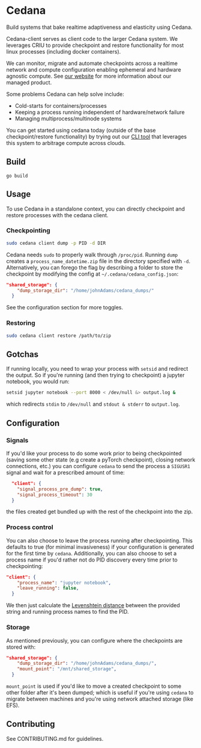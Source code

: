 # Cedana

Build systems that bake realtime adaptiveness and elasticity using Cedana.

Cedana-client serves as client code to the larger Cedana system. We leverages CRIU to provide checkpoint and restore functionality for most linux processes (including docker containers).

We can monitor, migrate and automate checkpoints across a realtime network and compute configuration enabling ephemeral and hardware agnostic compute. See [our website](https://cedana.ai) for more information about our managed product.

Some problems Cedana can help solve include:

- Cold-starts for containers/processes
- Keeping a process running independent of hardware/network failure
- Managing multiprocess/multinode systems

You can get started using cedana today (outside of the base checkpoint/restore functionality) by trying out our [CLI tool](https://github.com/cedana/cedana-cli) that leverages this system to arbitrage compute across clouds.


## Build 

```go build```


## Usage

To use Cedana in a standalone context, you can directly checkpoint and restore processes with the cedana client. 

### Checkpointing 

```sh
sudo cedana client dump -p PID -d DIR 
```
Cedana needs `sudo` to properly walk through `/proc/pid`. Running `dump` creates a `process_name_datetime.zip` file in the directory specified with `-d`. Alternatively, you can forego the flag by describing a folder to store the checkpoint by modifying the config at `~/.cedana/cedana_config.json`: 

```json 
"shared_storage": {
    "dump_storage_dir": "/home/johnAdams/cedana_dumps/"
  }
```

See the configuration section for more toggles. 

### Restoring 

```sh 
sudo cedana client restore /path/to/zip
```


## Gotchas
If running locally, you need to wrap your process with `setsid` and redirect the output. So if you're running (and then trying to checkpoint) a jupyter notebook, you would run: 
```sh
setsid jupyter notebook --port 8000 < /dev/null &> output.log & 
```
which redirects `stdin` to `/dev/null` and `stdout & stderr` to `output.log`. 


## Configuration 

### Signals 
If you'd like your process to do some work prior to being checkpointed (saving some other state (e.g create a pyTorch checkpoint), closing network connections, etc.) you can configure `cedana` to send the process a `SIGUSR1` signal and wait for a prescribed amount of time: 

```json
  "client": {
    "signal_process_pre_dump": true,
    "signal_process_timeout": 30
  }
```

the files created get bundled up with the rest of the checkpoint into the zip. 

### Process control 
You can also choose to leave the process running after checkpointing. This defaults to true (for minimal invasiveness) if your configuration is generated for the first time by `cedana`. Additionally, you can also choose to set a process name if you'd rather not do PID discovery every time prior to checkpointing: 

```json 
"client": {
    "process_name": "jupyter notebook",
    "leave_running": false,
  }
```
We then just calculate the [Levenshtein distance](https://en.wikipedia.org/wiki/Levenshtein_distance) between the provided string and running process names to find the PID. 

### Storage
As mentioned previously, you can configure where the checkpoints are stored with: 
```json
"shared_storage": {
    "dump_storage_dir": "/home/johnAdams/cedana_dumps/",
    "mount_point": "/mnt/shared_storage",
  }
```
`mount_point` is used if you'd like to move a created checkpoint to some other folder after it's been dumped; which is useful if you're using `cedana` to migrate between machines and you're using network attached storage (like EFS).

## Contributing
See CONTRIBUTING.md for guidelines. 